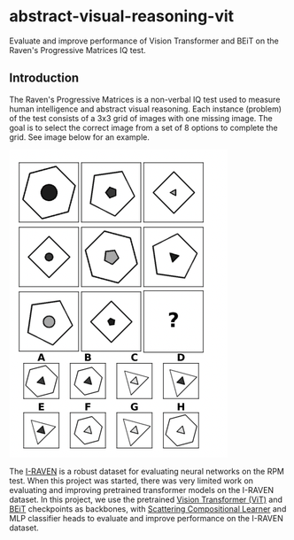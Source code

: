 # abstract-visual-reasoning-vit
Evaluate and improve performance of Vision Transformer and BEiT on the Raven's Progressive Matrices IQ test.

## Introduction

The Raven's Progressive Matrices is a non-verbal IQ test used to measure human intelligence and abstract visual reasoning. Each instance (problem) of the test consists of a 3x3 grid of images with one missing image. The goal is to select the correct image from a set of 8 options to complete the grid. See image below for an example.

![Example Raven's Progressive Matrices problem](images/rpm.png)

The [I-RAVEN](https://github.com/husheng12345/SRAN) is a robust dataset for evaluating neural networks on the RPM test. When this project was started, there was very limited work on evaluating and improving pretrained transformer models on the I-RAVEN dataset. In this project, we use the pretrained [Vision Transformer (ViT)](https://github.com/google-research/vision_transformer) and [BEiT](https://github.com/microsoft/unilm/tree/master/beit) checkpoints as backbones, with [Scattering Compositional Learner](https://github.com/lucidrains/scattering-compositional-learner) and MLP classifier heads to evaluate and improve performance on the I-RAVEN dataset.
